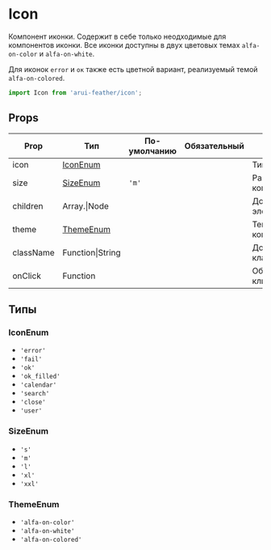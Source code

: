 # Icon

Компонент иконки. Содержит в себе только неодходимые для компонентов иконки.
Все иконки доступны в двух цветовых темах `alfa-on-color` и `alfa-on-white`.

Для иконок `error` и `ок` также есть цветной вариант,
реализуемый темой `alfa-on-colored`.

```javascript
import Icon from 'arui-feather/icon';
```




## Props


| Prop  | Тип  | По-умолчанию | Обязательный | Описание |
| ----- | ---- | ------------ | ------------ |----------|
| icon | [IconEnum](#IconEnum) |  |  | Тип иконки |
| size | [SizeEnum](#SizeEnum) | `'m'`  |  | Размер компонента |
| children | Array.<Node>\|Node |  |  | Дочерние элементы `Icon` |
| theme | [ThemeEnum](#ThemeEnum) |  |  | Тема компонента |
| className | Function\|String |  |  | Дополнительный класс |
| onClick | Function |  |  | Обработчик клика по иконке |







## Типы






### <a id="IconEnum"></a>IconEnum

 * `'error'`
 * `'fail'`
 * `'ok'`
 * `'ok_filled'`
 * `'calendar'`
 * `'search'`
 * `'close'`
 * `'user'`


### <a id="SizeEnum"></a>SizeEnum

 * `'s'`
 * `'m'`
 * `'l'`
 * `'xl'`
 * `'xxl'`


### <a id="ThemeEnum"></a>ThemeEnum

 * `'alfa-on-color'`
 * `'alfa-on-white'`
 * `'alfa-on-colored'`



